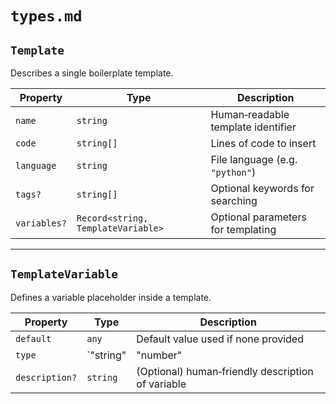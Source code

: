 
# `types.md`

## `Template`

Describes a single boilerplate template.

| Property   | Type                         | Description                          |
| ---------- | ---------------------------- | ------------------------------------ |
| `name`     | `string`                     | Human‐readable template identifier   |
| `code`     | `string[]`                   | Lines of code to insert              |
| `language` | `string`                     | File language (e.g. `"python"`)      |
| `tags?`    | `string[]`                   | Optional keywords for searching      |
| `variables?` | `Record<string, TemplateVariable>` | Optional parameters for templating |

---

## `TemplateVariable`

Defines a variable placeholder inside a template.

| Property      | Type                        | Description                                         |
| ------------- | --------------------------- | --------------------------------------------------- |
| `default`     | `any`                       | Default value used if none provided                 |
| `type`        | `"string" | "number" | "boolean"` | Data type of the variable                        |
| `description?` | `string`                    | (Optional) human‐friendly description of variable   |
